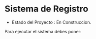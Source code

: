 <h1>Sistema de Registro</h1>

-  Estado del Proyecto : En Construccion.
  
Para ejecutar el sistema debes poner:
